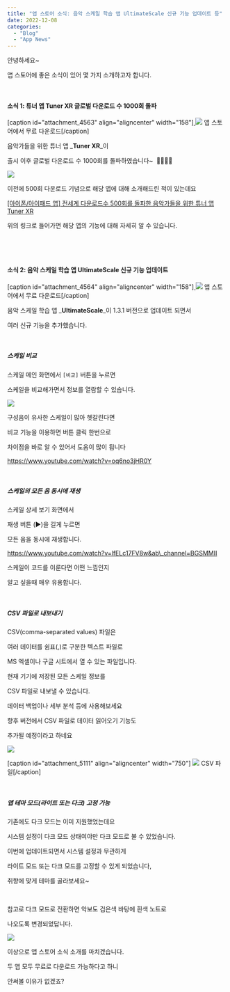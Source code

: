 ```yaml
---
title: "앱 스토어 소식: 음악 스케일 학습 앱 UltimateScale 신규 기능 업데이트 등"
date: 2022-12-08
categories: 
  - "Blog"
  - "App News"
---
```


안녕하세요~

앱 스토어에 좋은 소식이 있어 몇 가지 소개하고자 합니다.

 

#### **소식 1: 튜너 앱 Tuner XR 글로벌 다운로드 수 1000회 돌파**

\[caption id="attachment\_4563" align="aligncenter" width="158"\][ ![](/assets/img/wp-content/uploads/2022/06/icon-TunerXR.png)](https://apps.apple.com/kr/app/tuner-xr/id1581803256) 앱 스토어에서 무료 다운로드\[/caption\]

음악가들을 위한 튜너 앱 _**Tuner XR**_이

출시 이후 글로벌 다운로드 수 1000회를 돌파하였습니다~  🎉🎉🎉🎉

 ![](/assets/img/wp-content/uploads/2022/12/-파티-Congratulations-Party-e1670488300470.jpeg)

이전에 500회 다운로드 기념으로 해당 앱에 대해 소개해드린 적이 있는데요

[\[아이폰/아이패드 앱\] 전세계 다운로드수 500회를 돌파한 음악가들을 위한 튜너 앱 Tuner XR](http://yoonbumtae.com/?p=4567)

위의 링크로 들어가면 해당 앱의 기능에 대해 자세히 알 수 있습니다.

 

 

#### **소식 2: 음악 스케일 학습 앱 UltimateScale 신규 기능 업데이트**

\[caption id="attachment\_4564" align="aligncenter" width="158"\][ ![](/assets/img/wp-content/uploads/2022/06/icon-UltimateScale.png)](https://apps.apple.com/kr/app/ultimatescale/id1631310626) 앱 스토어에서 무료 다운로드\[/caption\]

음악 스케일 학습 앱 _**UltimateScale**_이 1.3.1 버전으로 업데이트 되면서

여러 신규 기능을 추가했습니다.

 

##### **스케일 비교**

스케일 메인 화면에서 `[비교]` 버튼을 누르면

스케일을 비교해가면서 정보를 열람할 수 있습니다.

 ![](/assets/img/wp-content/uploads/2022/12/2.-iPhone-6-Plus.jpg)

구성음이 유사한 스케일이 많아 헷갈린다면

비교 기능을 이용하면 버튼 클릭 한번으로

차이점을 바로 알 수 있어서 도움이 많이 됩니다

https://www.youtube.com/watch?v=oq6no3jHR0Y

 

##### **스케일의 모든 음 동시에 재생**

스케일 상세 보기 화면에서

재생 버튼 (▶️)을 길게 누르면

모든 음을 동시에 재생합니다.

https://www.youtube.com/watch?v=lfELc17FV8w&ab\_channel=BGSMMII

스케일이 코드를 이룬다면 어떤 느낌인지

알고 싶을때 매우 유용합니다.

 

##### **CSV 파일로 내보내기**

CSV(comma-separated values) 파일은

여러 데이터를 쉼표(,)로 구분한 텍스트 파일로

MS 엑셀이나 구글 시트에서 열 수 있는 파일입니다.

현재 기기에 저장된 모든 스케일 정보를

CSV 파일로 내보낼 수 있습니다.

데이터 백업이나 세부 분석 등에 사용해보세요

향후 버전에서 CSV 파일로 데이터 읽어오기 기능도

추가될 예정이라고 하네요

 ![](/assets/img/wp-content/uploads/2022/12/IMG_3B5897304303-1.jpeg)

\[caption id="attachment\_5111" align="aligncenter" width="750"\] ![](/assets/img/wp-content/uploads/2022/12/스크린샷-2022-12-08-오후-6.11.01-복사본.jpg) CSV 파일\[/caption\]

 

##### **앱 테마 모드(라이트 또는 다크) 고정 가능**

기존에도 다크 모드는 이미 지원했었는데요

시스템 설정이 다크 모드 상태여야만 다크 모드로 불 수 있었습니다.

이번에 업데이트되면서 시스템 설정과 무관하게

라이트 모드 또는 다크 모드를 고정할 수 있게 되었습니다,

취향에 맞게 테마를 골라보세요~

 

참고로 다크 모드로 전환하면 악보도 검은색 바탕에 흰색 노트로

나오도록 변경되었답니다.

 ![](/assets/img/wp-content/uploads/2022/12/IMG_0FE52EA76447-1.jpeg)

이상으로 앱 스토어 소식 소개를 마치겠습니다.

두 앱 모두 무료로 다운로드 가능하다고 하니

안써볼 이유가 없겠죠?
